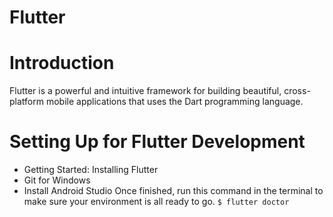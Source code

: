 # Flutter

# Introduction
Flutter is a powerful and intuitive framework for building beautiful, cross-platform mobile applications that uses the Dart programming language.
# Setting Up for Flutter Development
* Getting Started: Installing Flutter
* Git for Windows
* Install Android Studio
Once finished, run this command in the terminal to make sure your environment is all ready to go.
`$ flutter doctor`
